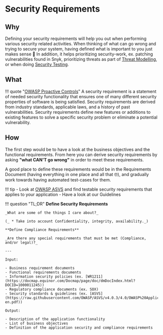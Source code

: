 # Security Requirements

## Why

Defining your security requirements will help you out when performing various security related activities. When thinking of what can go wrong and trying to secure your system, having defined what is important to you just makes sense :shrug: In addition, it helps prioritizing security-work, ex. patching vulnerabilities found in Snyk, prioritizing threats as part of [Threat Modelling](../threat-modeling/resources/threat_modelling.md), or when doing [Security Testing](security_testing.md).


## What

!!! quote "[OWASP Proactive Controls](https://owasp.org/www-project-proactive-controls/v3/en/c1-security-requirements)"
    A security requirement is a statement of needed security functionality that ensures one of many different security properties of software is being satisfied. Security requirements are derived from industry standards, applicable laws, and a history of past vulnerabilities. Security requirements define new features or additions to existing features to solve a specific security problem or eliminate a potential vulnerability.


## How

The first step would be to have a look at the business objectives and the functional requirements. From here you can derive security requirements by asking **"what CAN'T go wrong"** in order to meet these requirements.

A good place to define these requirements would be in the Requirements Document (having everything in one place and all that :nerd_face:), and gradually work towards having automated test-cases for them.

!!! tip
    - Look at [OWASP ASVS](https://raw.githubusercontent.com/OWASP/ASVS/v4.0.3/4.0/OWASP%20Application%20Security%20Verification%20Standard%204.0.3-en.pdf) and find testable security requirements that applies to your application
    - Have a look at our Guidelines

!!! question "TL;DR"
    **Define Security Requirements**  

    _What are some of the things I care about?_

    (_ * Take into account Confidentiality, integrity, availability._) 

    **Define Compliance Requirements**  

    _Are there any special requirements that must be met (Compliance, and/or legal)?_

    ---

    Input:

    - Business requirement documents
    - Functional requirements documents
    - Information security policies (ex. [WR1211](https://docmap.equinor.com/Docmap/page/doc/dmDocIndex.html?DOCID=1000011245))
    - Regulatory compliance documents (ex. SOX)
    - Security standards & guidelines (ex. [ASVS](https://raw.githubusercontent.com/OWASP/ASVS/v4.0.3/4.0/OWASP%20Application%20Security%20Verification%20Standard%204.0.3-en.pdf))

    Output:

    - Description of the application functionality
    - List of business objectives
    - Definition of the application security and compliance requirements